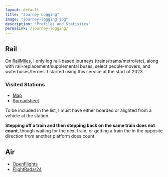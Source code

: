 ```yaml
---
layout: default
title: "Journey Logging"
image: "journey-logging.jpg"
description: "Profiles and Statistics"
permalink: /journey-logging/
---
```


## Rail
On [RailMiles](https://yom.railmiles.me), I only log rail-based journeys (trains/trams/metro/etc), along with rail-replacement/supplemental buses, select people-movers, and waterbuses/ferries. I started using this service at the start of 2023.


### Visited Stations
- [Map](https://thomasr.dev/station-mapper/#gsheet)
- [Spreadsheet](https://docs.google.com/spreadsheets/d/1RD-5-8crKwORuKXBFUmFvfsBLY_4UsE08_duTvG-218/edit)

To be included in the list, I must have either boarded or alighted from a vehicle at the station.

**Stepping off a train and then stepping back on the same train does not count**, though waiting for the next train, or getting a train the in the opposite direction from another platform does count.


## Air
- [OpenFlights](https://openflights.org/user/yom)
- [FlightRadar24](https://my.flightradar24.com/imtom/)